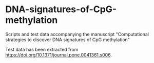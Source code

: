 # DNA-signatures-of-CpG-methylation
Scripts and test data accompanying the manuscript "Computational strategies to discover DNA signatures of CpG methylation"

Test data has been extracted from https://doi.org/10.1371/journal.pone.0041361.s006.
